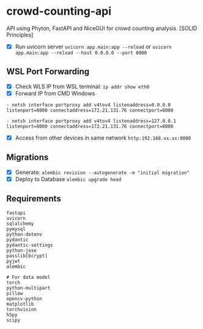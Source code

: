 # crowd-counting-api
API using Phyton, FastAPI and NiceGUI for crowd counting analysis. [SOLID Principles]

- [x] Run uvicorn server `uvicorn app.main:app --reload` or `uvicorn app.main:app --reload --host 0.0.0.0 --port 8000`

## WSL Port Forwarding
- [x] Check WLS IP from WSL terminal: `ip addr show eth0`
- [x] Forward IP from CMD Windows 
```
- netsh interface portproxy add v4tov4 listenaddress=0.0.0.0 listenport=8000 connectaddress=172.21.131.76 connectport=8000

- netsh interface portproxy add v4tov4 listenaddress=127.0.0.1 listenport=8000 connectaddress=172.21.131.76 connectport=8000
```
- [x] Access from other devices in same network `http:192.168.xx.xx:8000`

## Migrations
- [x] Generate: `alembic revision --autogenerate -m "initial migration"`
- [x] Deploy to Database `alembic upgrade head`

## Requirements
```
fastapi
uvicorn
sqlalchemy
pymysql
python-dotenv
pydantic
pydantic-settings
python-jose
passlib[bcrypt]
pyjwt
alembic

# For data model
torch
python-multipart
pillow
opencv-python
matplotlib
torchvision
h5py
scipy
```
